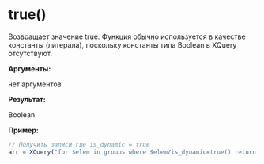 # true\(\)

Возвращает значение true. Функция обычно используется в качестве константы \(литерала\), поскольку константы типа Boolean в XQuery отсутствуют.

**Аргументы:**

нет аргументов

**Результат:**

Boolean

**Пример:**

```js
// Получить записи где is_dynamic = true
arr = XQuery("for $elem in groups where $elem/is_dynamic=true() return $elem");
```




